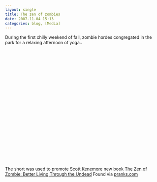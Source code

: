 ```yaml
---
layout: single
title: The zen of zombies
date: 2007-11-04 15:13
categories: blog, [Media]
---
```

During the first chilly weekend of fall, zombie hordes congregated in the park for a relaxing afternoon of yoga..

<object width="425" height="366"><param name="movie" value="http://www.youtube.com/v/KsV1ShKtAcE&rel=1&border=0"></param><param name="wmode" value="transparent"></param><embed src="http://www.youtube.com/v/KsV1ShKtAcE&rel=1&border=0" type="application/x-shockwave-flash" wmode="transparent" width="425" height="366"></embed></object>

The short was used to promote <a href="http://www.zenofzombie.com/">Scott Kenemore</a> new book <a href="http://www.amazon.com/Zen-Zombie-Better-Living-Through/dp/1602391874/ref=si3_rdr_bb_product/105-3825657-2460436">The Zen of Zombie: Better Living Through the Undead</a>
Found via <a href="http://pranks.com/2007/11/04/zombie-yoga/">pranks.com</a>
